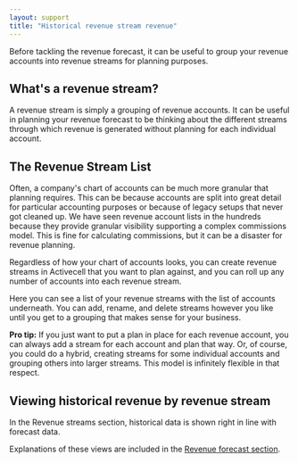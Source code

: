 ```yaml
---
layout: support
title: "Historical revenue stream revenue"
---
```


Before tackling the revenue forecast, it can be useful to group your revenue accounts into revenue streams for planning purposes.

## What's a revenue stream?

A revenue stream is simply a grouping of revenue accounts. It can be useful in planning your revenue forecast to be thinking about the different streams through which revenue is generated without planning for each individual account.

## The Revenue Stream List

Often, a company's chart of accounts can be much more granular that planning requires. This can be because accounts are split into great detail for particular accounting purposes or because of legacy setups that never got cleaned up. We have seen revenue account lists in the hundreds because they provide granular visibility supporting a complex commissions model. This is fine for calculating commissions, but it can be a disaster for revenue planning.

Regardless of how your chart of accounts looks, you can create revenue streams in Activecell that you want to plan against, and you can roll up any number of accounts into each revenue stream.

<!-- screenshot -->

Here you can see a list of your revenue streams with the list of accounts underneath. You can add, rename, and delete streams however you like until you get to a grouping that makes sense for your business.

**Pro tip:** If you just want to put a plan in place for each revenue account, you can always add a stream for each account and plan that way. Or, of course, you could do a hybrid, creating streams for some individual accounts and grouping others into larger streams. This model is infinitely flexible in that respect.

## Viewing historical revenue by revenue stream

In the Revenue streams section, historical data is shown right in line with forecast data.

<!-- screenshot -->

Explanations of these views are included in the [Revenue forecast section]().